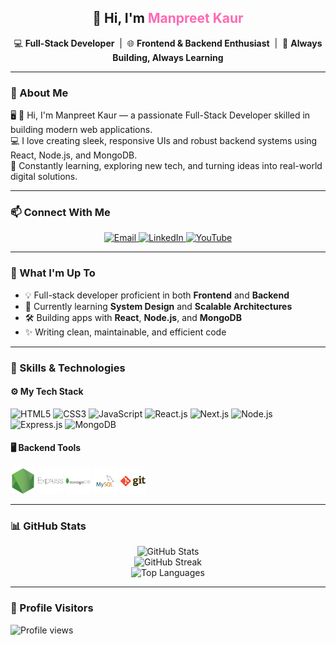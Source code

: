 <h2 align="center">👋 Hi, I'm <span style="color:#ff69b4;">Manpreet Kaur</span></h2>

<p align="center">
  💻 <strong>Full-Stack Developer</strong> &nbsp;|&nbsp; 🌐 <strong>Frontend & Backend Enthusiast</strong> &nbsp;|&nbsp; 🚀 <strong>Always Building, Always Learning</strong>
</p>

---

### 💖 About Me

🖥️ 👋 Hi, I'm Manpreet Kaur — a passionate Full-Stack Developer skilled in building modern web applications.  
💻 I love creating sleek, responsive UIs and robust backend systems using React, Node.js, and MongoDB.  
🚀 Constantly learning, exploring new tech, and turning ideas into real-world digital solutions.


---

### 📫 Connect With Me


<p align="center">
  <a href="mailto:mk9487371@gmail.com">
    <img src="https://img.shields.io/badge/-Gmail-D14836?style=for-the-badge&logo=gmail&logoColor=white" alt="Email">
  </a>
  <a href="https://www.linkedin.com/in/manpreet-kaur-746478212/">
    <img src="https://img.shields.io/badge/-LinkedIn-blue?style=for-the-badge&logo=linkedin&logoColor=white" alt="LinkedIn">
  </a>
  <a href="https://www.youtube.com/@Manpreetkaur-xr7cg">
    <img src="https://img.shields.io/badge/-YouTube-%23FF0000?style=for-the-badge&logo=youtube&logoColor=white" alt="YouTube">
  </a>
</p>

---

### 🚀 What I'm Up To

- 💡 Full-stack developer proficient in both **Frontend** and **Backend**
- 🌱 Currently learning **System Design** and **Scalable Architectures**
- 🛠️ Building apps with **React**, **Node.js**, and **MongoDB**
- ✨ Writing clean, maintainable, and efficient code

---

### 🧠 Skills & Technologies

#### ⚙️ My Tech Stack

![HTML5](https://img.shields.io/badge/-HTML5-%23E44D27?style=flat-square&logo=html5&logoColor=ffffff)
![CSS3](https://img.shields.io/badge/-CSS3-%231572B6?style=flat-square&logo=css3)
![JavaScript](https://img.shields.io/badge/-JavaScript-%23F7DF1C?style=flat-square&logo=javascript&logoColor=000000)
![React.js](https://img.shields.io/badge/-React.js-%23282C34?style=flat-square&logo=react)
![Next.js](https://img.shields.io/badge/-Next.js-%23000000?style=flat-square&logo=nextdotjs)
![Node.js](https://img.shields.io/badge/-Node.js-%23339933?style=flat-square&logo=node.js&logoColor=ffffff)
![Express.js](https://img.shields.io/badge/-Express.js-%23000000?style=flat-square&logo=express&logoColor=ffffff)
![MongoDB](https://img.shields.io/badge/-MongoDB-%2347A248?style=flat-square&logo=mongodb&logoColor=ffffff)

#### 🖥️ Backend Tools

<p>
  <img src="https://raw.githubusercontent.com/github/explore/main/topics/nodejs/nodejs.png" alt="Node.js" width="40"/>
  <img src="https://raw.githubusercontent.com/github/explore/main/topics/express/express.png" alt="Express" width="40"/>
  <img src="https://raw.githubusercontent.com/github/explore/main/topics/mongodb/mongodb.png" alt="MongoDB" width="40"/>
  <img src="https://raw.githubusercontent.com/github/explore/main/topics/mysql/mysql.png" alt="MySQL" width="40"/>
  <img src="https://raw.githubusercontent.com/github/explore/main/topics/git/git.png" alt="Git" width="40"/>
</p>

---

### 📊 GitHub Stats

<p align="center">
  <img src="https://github-readme-stats.vercel.app/api?username=manpreet244&show_icons=true&hide_border=true&theme=radical" alt="GitHub Stats" />
  <br/>
  <img src="https://github-readme-streak-stats.herokuapp.com?user=manpreet244&theme=radical&hide_border=true" alt="GitHub Streak" />
  <br/>
  <img src="https://github-readme-stats.vercel.app/api/top-langs/?username=manpreet244&layout=compact&theme=radical&hide_border=true" alt="Top Languages" />
</p>

---

### 👀 Profile Visitors

<p align="left">
  <img src="https://komarev.com/ghpvc/?username=manpreet244&label=Profile%20views&color=0e75b6&style=flat" alt="Profile views"/>
</p>
